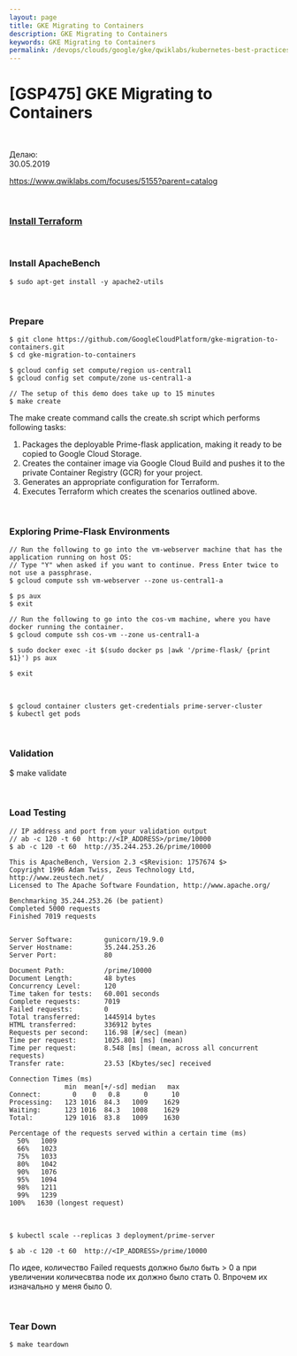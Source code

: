 ```yaml
---
layout: page
title: GKE Migrating to Containers
description: GKE Migrating to Containers
keywords: GKE Migrating to Containers
permalink: /devops/clouds/google/gke/qwiklabs/kubernetes-best-practices/gke-migrating-to-containers/
---
```


# [GSP475] GKE Migrating to Containers

<br/>

Делаю:  
30.05.2019

https://www.qwiklabs.com/focuses/5155?parent=catalog

<br/>

### [Install Terraform](/devops/tools/terraform/install/)

<br/>

### Install ApacheBench

    $ sudo apt-get install -y apache2-utils

<br/>

### Prepare

    $ git clone https://github.com/GoogleCloudPlatform/gke-migration-to-containers.git
    $ cd gke-migration-to-containers

    $ gcloud config set compute/region us-central1
    $ gcloud config set compute/zone us-central1-a

    // The setup of this demo does take up to 15 minutes
    $ make create

The make create command calls the create.sh script which performs following tasks:

1. Packages the deployable Prime-flask application, making it ready to be copied to Google Cloud Storage.
2. Creates the container image via Google Cloud Build and pushes it to the private Container Registry (GCR) for your project.
3. Generates an appropriate configuration for Terraform.
4. Executes Terraform which creates the scenarios outlined above.

<br/>

### Exploring Prime-Flask Environments

    // Run the following to go into the vm-webserver machine that has the application running on host OS:
    // Type "Y" when asked if you want to continue. Press Enter twice to not use a passphrase.
    $ gcloud compute ssh vm-webserver --zone us-central1-a

    $ ps aux
    $ exit

    // Run the following to go into the cos-vm machine, where you have docker running the container.
    $ gcloud compute ssh cos-vm --zone us-central1-a

    $ sudo docker exec -it $(sudo docker ps |awk '/prime-flask/ {print $1}') ps aux

    $ exit

<br/>

    $ gcloud container clusters get-credentials prime-server-cluster
    $ kubectl get pods

<br/>

### Validation

\$ make validate

<br/>

### Load Testing

    // IP address and port from your validation output
    // ab -c 120 -t 60  http://<IP_ADDRESS>/prime/10000
    $ ab -c 120 -t 60  http://35.244.253.26/prime/10000

    This is ApacheBench, Version 2.3 <$Revision: 1757674 $>
    Copyright 1996 Adam Twiss, Zeus Technology Ltd, http://www.zeustech.net/
    Licensed to The Apache Software Foundation, http://www.apache.org/

    Benchmarking 35.244.253.26 (be patient)
    Completed 5000 requests
    Finished 7019 requests


    Server Software:        gunicorn/19.9.0
    Server Hostname:        35.244.253.26
    Server Port:            80

    Document Path:          /prime/10000
    Document Length:        48 bytes
    Concurrency Level:      120
    Time taken for tests:   60.001 seconds
    Complete requests:      7019
    Failed requests:        0
    Total transferred:      1445914 bytes
    HTML transferred:       336912 bytes
    Requests per second:    116.98 [#/sec] (mean)
    Time per request:       1025.801 [ms] (mean)
    Time per request:       8.548 [ms] (mean, across all concurrent requests)
    Transfer rate:          23.53 [Kbytes/sec] received

    Connection Times (ms)
                  min  mean[+/-sd] median   max
    Connect:        0    0   0.8      0      10
    Processing:   123 1016  84.3   1009    1629
    Waiting:      123 1016  84.3   1008    1629
    Total:        129 1016  83.8   1009    1630

    Percentage of the requests served within a certain time (ms)
      50%   1009
      66%   1023
      75%   1033
      80%   1042
      90%   1076
      95%   1094
      98%   1211
      99%   1239
    100%   1630 (longest request)

 <br/>

    $ kubectl scale --replicas 3 deployment/prime-server

    $ ab -c 120 -t 60  http://<IP_ADDRESS>/prime/10000

По идее, количество Failed requests должно было быть > 0 а при увеличении количесвтва node их должно было стать 0. Впрочем их изначально у меня было 0.

<br/>

### Tear Down

    $ make teardown
